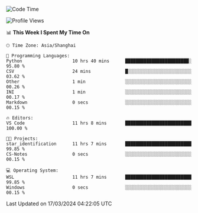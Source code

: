 <!--START_SECTION:waka-->
![Code Time](http://img.shields.io/badge/Code%20Time-1%2C544%20hrs%2042%20mins-blue)

![Profile Views](http://img.shields.io/badge/Profile%20Views-0-blue)

📊 **This Week I Spent My Time On** 

```text
🕑︎ Time Zone: Asia/Shanghai

💬 Programming Languages: 
Python                   10 hrs 40 mins      ████████████████████████░   95.80 % 
CSV                      24 mins             █░░░░░░░░░░░░░░░░░░░░░░░░   03.62 % 
Other                    1 min               ░░░░░░░░░░░░░░░░░░░░░░░░░   00.26 % 
INI                      1 min               ░░░░░░░░░░░░░░░░░░░░░░░░░   00.17 % 
Markdown                 0 secs              ░░░░░░░░░░░░░░░░░░░░░░░░░   00.15 % 

🔥 Editors: 
VS Code                  11 hrs 8 mins       █████████████████████████   100.00 % 

🐱‍💻 Projects: 
star_identification      11 hrs 7 mins       █████████████████████████   99.85 % 
CS-Notes                 0 secs              ░░░░░░░░░░░░░░░░░░░░░░░░░   00.15 % 

💻 Operating System: 
WSL                      11 hrs 7 mins       █████████████████████████   99.85 % 
Windows                  0 secs              ░░░░░░░░░░░░░░░░░░░░░░░░░   00.15 % 
```


 Last Updated on 17/03/2024 04:22:05 UTC
<!--END_SECTION:waka-->